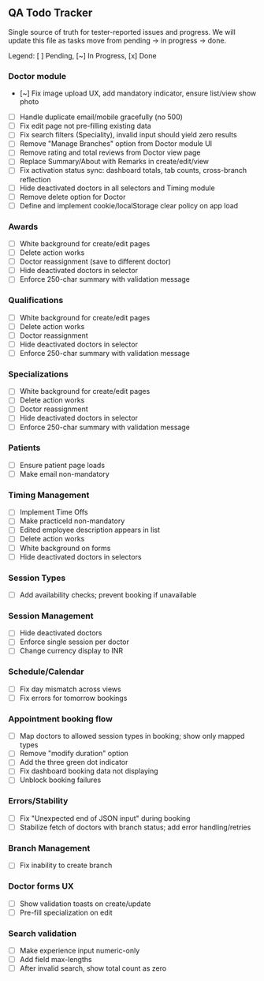 ## QA Todo Tracker

Single source of truth for tester-reported issues and progress. We will update this file as tasks move from pending → in progress → done.

Legend: [ ] Pending, [~] In Progress, [x] Done

### Doctor module

- [~] Fix image upload UX, add mandatory indicator, ensure list/view show photo
- [ ] Handle duplicate email/mobile gracefully (no 500)
- [ ] Fix edit page not pre-filling existing data
- [ ] Fix search filters (Speciality), invalid input should yield zero results
- [ ] Remove "Manage Branches" option from Doctor module UI
- [ ] Remove rating and total reviews from Doctor view page
- [ ] Replace Summary/About with Remarks in create/edit/view
- [ ] Fix activation status sync: dashboard totals, tab counts, cross-branch reflection
- [ ] Hide deactivated doctors in all selectors and Timing module
- [ ] Remove delete option for Doctor
- [ ] Define and implement cookie/localStorage clear policy on app load

### Awards

- [ ] White background for create/edit pages
- [ ] Delete action works
- [ ] Doctor reassignment (save to different doctor)
- [ ] Hide deactivated doctors in selector
- [ ] Enforce 250-char summary with validation message

### Qualifications

- [ ] White background for create/edit pages
- [ ] Delete action works
- [ ] Doctor reassignment
- [ ] Hide deactivated doctors in selector
- [ ] Enforce 250-char summary with validation message

### Specializations

- [ ] White background for create/edit pages
- [ ] Delete action works
- [ ] Doctor reassignment
- [ ] Hide deactivated doctors in selector
- [ ] Enforce 250-char summary with validation message

### Patients

- [ ] Ensure patient page loads
- [ ] Make email non-mandatory

### Timing Management

- [ ] Implement Time Offs
- [ ] Make practiceId non-mandatory
- [ ] Edited employee description appears in list
- [ ] Delete action works
- [ ] White background on forms
- [ ] Hide deactivated doctors in selectors

### Session Types

- [ ] Add availability checks; prevent booking if unavailable

### Session Management

- [ ] Hide deactivated doctors
- [ ] Enforce single session per doctor
- [ ] Change currency display to INR

### Schedule/Calendar

- [ ] Fix day mismatch across views
- [ ] Fix errors for tomorrow bookings

### Appointment booking flow

- [ ] Map doctors to allowed session types in booking; show only mapped types
- [ ] Remove "modify duration" option
- [ ] Add the three green dot indicator
- [ ] Fix dashboard booking data not displaying
- [ ] Unblock booking failures

### Errors/Stability

- [ ] Fix "Unexpected end of JSON input" during booking
- [ ] Stabilize fetch of doctors with branch status; add error handling/retries

### Branch Management

- [ ] Fix inability to create branch

### Doctor forms UX

- [ ] Show validation toasts on create/update
- [ ] Pre-fill specialization on edit

### Search validation

- [ ] Make experience input numeric-only
- [ ] Add field max-lengths
- [ ] After invalid search, show total count as zero
